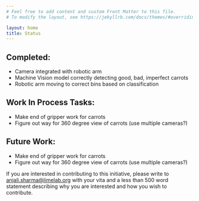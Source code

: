 ```yaml
---
# Feel free to add content and custom Front Matter to this file.
# To modify the layout, see https://jekyllrb.com/docs/themes/#overriding-theme-defaults

layout: home
title: Status
---
```


## Completed:
- Camera integrated with robotic arm
- Machine Vision model correctly detecting good, bad, imperfect carrots
- Robotic arm moving to correct bins based on classification

## Work In Process Tasks:
- Make end of gripper work for carrots
- Figure out way for 360 degree view of carrots (use multiple cameras?)

## Future Work:
- Make end of gripper work for carrots
- Figure out way for 360 degree view of carrots (use multiple cameras?)


If you are interested in contributing to this initiative, please write to anjali.sharma@limelab.org with your vita and a less than 500 word statement describing why you are interested and how you wish to contribute. 
